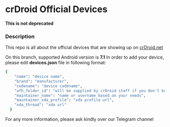 # crDroid Official Devices

**This is not deprecated**

### Description ###

This repo is all about the official devices that are showing up on [crDroid.net](https://crdroid.net/)

On this branch, supported Android version is **7.1**
In order to add your device, please edit **devices.json** file in following format:

```bash
{
    "name": "device name",
    "brand": "manufacturer",
    "codename": "device codename",
    "afh_folder_id": "will be supplied by crDroid staff if you don't know",
    "maintainer_name": "name or username based on your needs",
    "maintainer_xda_profile": "xda profile url",
    "xda_thread": "xda url"
  }
```
For any more information, please ask kindly over our Telegram channel
